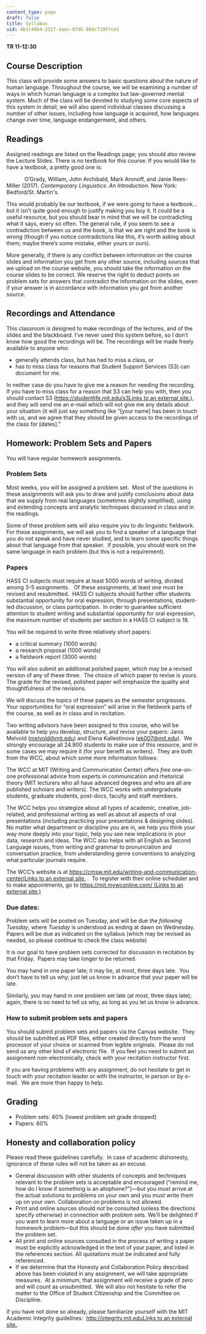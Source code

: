 ```yaml
---
content_type: page
draft: false
title: Syllabus
uid: 4b1c46b4-251f-4aec-87d5-88dc71957ce3
---
```

**TR 11-12:30**

## Course Description

This class will provide some answers to basic questions about the nature of human language. Throughout the course, we will be examining a number of ways in which human language is a complex but law-governed mental system. Much of the class will be devoted to studying some core aspects of this system in detail; we will also spend individual classes discussing a number of other issues, including how language is acquired, how languages change over time, language endangerment, and others.

## Readings

Assigned readings are listed on the Readings page; you should also review the Lecture Slides. There is no textbook for this course. If you would like to have a textbook, a pretty good one is:

            O’Grady, William, John Archibald, Mark Aronoff, and Janie Rees-Miller (2017). *Contemporary Linguistics: An Introduction*. New York: Bedford/St. Martin's.

This would probably be our textbook, if we were going to have a textbook…but it isn’t quite good enough to justify making you buy it. It could be a useful resource, but you should bear in mind that we will be contradicting what it says, every so often. The general rule, if you seem to see a contradiction between us and the book, is that we are right and the book is wrong (though if you notice contradictions like this, it’s worth asking about them; maybe there’s some mistake, either yours or ours).

More generally, if there is any conflict between information on the course slides and information you get from any other source, including sources that we upload on the course website, you should take the information on the course slides to be correct. We reserve the right to deduct points on problem sets for answers that contradict the information on the slides, even if your answer is in accordance with information you got from another source.

## Recordings and Attendance

This classroom is designed to make recordings of the lectures, and of the slides and the blackboard. I’ve never used this system before, so I don’t know how good the recordings will be. The recordings will be made freely available to anyone who:

- generally attends class, but has had to miss a class, or
- has to miss class for reasons that Student Support Services (S3) can document for me.

In neither case do you have to give me a reason for needing the recording.  If you have to miss class for a reason that S3 can help you with, then you should contact S3 ([https://studentlife.mit.edu/s3Links to an external site.](https://studentlife.mit.edu/s3)), and they will send me an e-mail which will not give me any details about your situation (it will just say something like “\[your name\] has been in touch with us, and we agree that they should be given access to the recordings of the class for \[dates\].”

## Homework: Problem Sets and Papers

You will have regular homework assignments.

### Problem Sets

Most weeks, you will be assigned a problem set.  Most of the questions in these assignments will ask you to draw and justify conclusions about data that we supply from real languages (sometimes slightly simplified), using and extending concepts and analytic techniques discussed in class and in the readings.

Some of these problem sets will also require you to do linguistic fieldwork.  For these assignments, we will ask you to find a speaker of a language that you do not speak and have never studied, and to learn some specific things about that language from that speaker.  If possible, you should work on the same language in each problem (but this is not a requirement).

### Papers

HASS CI subjects must require at least 5000 words of writing, divided among 3-5 assignments.   Of these assignments, at least one must be revised and resubmitted.  HASS CI subjects should further offer students substantial opportunity for oral expression, through presentations, student-led discussion, or class participation.  In order to guarantee sufficient attention to student writing and substantial opportunity for oral expression, the maximum number of students per section in a HASS CI subject is 18.

You will be required to write three relatively short papers:

- a critical summary (1000 words)
- a research proposal (1000 words)
- a fieldwork report (3000 words)

You will also submit an additional polished paper, which may be a revised version of any of these three.  The choice of which paper to revise is yours.  The grade for the revised, polished paper will emphasize the quality and thoughtfulness of the revisions.

We will discuss the topics of these papers as the semester progresses.  Your opportunities for “oral expression” will arise in the fieldwork parts of the course, as well as in class and in recitation.

Two writing advisors have been assigned to this course, who will be available to help you develop, structure, and revise your papers: Janis Melvold ([melvold@mit.edu](mailto:melvold@mit.edu)) and Elena Kallestinova ([ek007@mit.edu](mailto:ek007@mit.edu)).  We strongly encourage all 24.900 students to make use of this resource, and in some cases we may require it (for your benefit as writers).  They are both from the WCC, about which some more information follows:

The WCC at MIT (Writing and Communication Center) offers *free* one-on-one professional advice from experts in communication and rhetorical theory (MIT lecturers who all have advanced degrees and who are all are published scholars and writers). The WCC works with undergraduate students, graduate students, post-docs, faculty and staff members.

The WCC helps you strategize about all types of academic, creative, job-related, and professional writing as well as about all aspects of oral presentations (including practicing your presentations & designing slides). No matter what department or discipline you are in, we help you think your way more deeply into your topic, help you see new implications in your data, research and ideas. The WCC also helps with all English as Second Language issues, from writing and grammar to pronunciation and conversation practice, from understanding genre conventions to analyzing what particular journals require.

The WCC’s website is at [https://cmsw.mit.edu/writing-and-communication-center/Links to an external site.](https://cmsw.mit.edu/writing-and-communication-center/) .  To register with their online scheduler and to make appointments, go to [https://mit.mywconline.com/ (Links to an external site.)](https://mit.mywconline.com/) 

### Due dates:

Problem sets will be posted on Tuesday, and will be due *the following Tuesday*, where *Tuesday* is understood as ending at dawn on Wednesday.  Papers will be due as indicated on the syllabus (which may be revised as needed, so please continue to check the class website)

It is our goal to have problem sets corrected for discussion in recitation by that Friday.  Papers may take longer to be returned.

You may hand in one paper late; it may be, at most, three days late.  You don’t have to tell us why; just let us know in advance that your paper will be late.

Similarly, you may hand in one problem set late (at most, three days late); again, there is no need to tell us why, as long as you let us know in advance.

### How to submit problem sets and papers

You should submit problem sets and papers via the Canvas website.  They should be submitted as PDF files, either created directly from the word processor of your choice or scanned from legible originals.  Please do not send us any other kind of electronic file.  If you feel you need to submit an assignment non-electronically, check with your recitation instructor first.

If you are having problems with any assignment, do not hesitate to get in touch with your recitation leader or with the instructor, in person or by e-mail.  We are more than happy to help. 

## Grading

- Problem sets: 40% \[lowest problem set grade dropped\]
- Papers: 60%

## Honesty and collaboration policy

Please read these guidelines carefully.  In case of academic dishonesty, ignorance of these rules will not be taken as an excuse.

- General discussion with other students of concepts and techniques relevant to the problem sets is acceptable and encouraged (“remind me, how do I know if something is an allophone?”)—but you *must* arrive at the actual solutions to problems on your own and you *must* write them up on your own. Collaboration on problems is not allowed.
- Print and online sources should *not* be consulted (unless the directions specify otherwise) in connection with problem sets. We’ll be delighted if you want to learn more about a language or an issue taken up in a homework problem—but this should be done *after* you have submitted the problem set.
- All print and online sources consulted in the process of writing a paper must be explicitly acknowledged in the text of your paper, and listed in the references section. All quotations must be indicated and fully referenced.
- If we determine that the Honesty and Collaboration Policy described above has been violated in any assignment, we will take appropriate measures.  At a minimum, that assignment will receive a grade of zero and will count as unsubmitted.  We will also not hesitate to refer the matter to the Office of Student Citizenship and the Committee on Discipline.

If you have not done so already, please familiarize yourself with the MIT Academic Integrity guidelines:  [http://integrity.mit.eduLinks to an external site.](http://integrity.mit.edu/).
